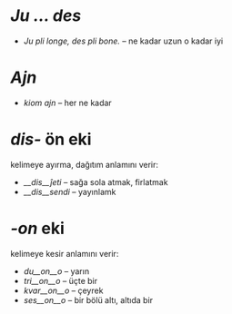 # *Ju … des*

- *Ju pli longe, des pli bone.* – ne kadar uzun o kadar iyi
 

# *Ajn*

- *kiom ajn* – her ne kadar
 

# *dis-* ön eki

kelimeye ayırma, dağıtım anlamını verir:

- *__dis__ĵeti* – sağa sola atmak, firlatmak
- *__dis__sendi* – yayınlamk
 

# *-on* eki

kelimeye kesir anlamını verir:

- *du__on__o*   – yarın
- *tri__on__o*  – üçte bir
- *kvar__on__o* – çeyrek
- *ses__on__o*  – bir bölü altı, altıda bir
 
